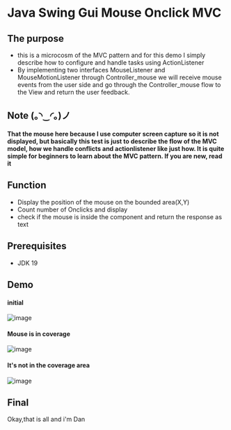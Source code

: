 # Java Swing Gui Mouse Onclick MVC
## The purpose
- this is a microcosm of the MVC pattern and for this demo I simply describe how to configure and handle tasks using ActionListener
- By implementing two interfaces MouseListener and MouseMotionListener through Controller_mouse we will receive mouse events from the user side and go through the Controller_mouse flow to the View and return the user feedback.
## Note  (｡◝‿◜｡)ノ
#### That the mouse here because I use computer screen capture so it is not displayed, but basically this test is just to describe the flow of the MVC model, how we handle conflicts and actionlistener like just how. It is quite simple for beginners to learn about the MVC pattern. If you are new, read it
## Function
- Display the position of the mouse on the bounded area(X,Y)
- Count number of Onclicks and display
- check if the mouse is inside the component and return the response as text
## Prerequisites
- JDK 19
## Demo
#### initial
![image](https://user-images.githubusercontent.com/127305381/229908708-d9e44c30-2a47-47a5-971e-c440dff29f85.png)
#### Mouse is in coverage
![image](https://user-images.githubusercontent.com/127305381/229909397-edcb7e86-dee8-41bf-9334-65f169ac35af.png)
#### It's not in the coverage area
![image](https://user-images.githubusercontent.com/127305381/229909640-b10b6938-0c8d-4191-82c1-0dd94c6b25e7.png)
## Final
Okay,that is all and i'm Dan
